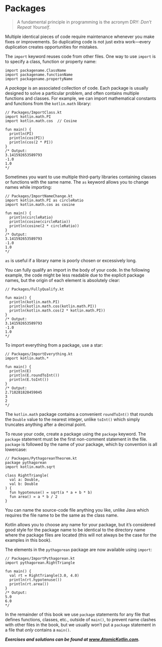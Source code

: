 # Packages

> A fundamental principle in programming is the acronym DRY: *Don’t Repeat Yourself*.

Multiple identical pieces of code require maintenance whenever you make fixes or improvements. So duplicating code is not just extra work—every duplication creates opportunities for mistakes.

The `import` keyword reuses code from other files. One way to use `import` is to specify a class, function or property name:

```
import packagename.ClassName
import packagename.functionName
import packagename.propertyName
```

A *package* is an associated collection of code. Each package is usually designed to solve a particular problem, and often contains multiple functions and classes. For example, we can import mathematical constants and functions from the `kotlin.math` library:

```
// Packages/ImportClass.kt
import kotlin.math.PI
import kotlin.math.cos  // Cosine

fun main() {
  println(PI)
  println(cos(PI))
  println(cos(2 * PI))
}
/* Output:
3.141592653589793
-1.0
1.0
*/
```

Sometimes you want to use multiple third-party libraries containing classes or functions with the same name. The `as` keyword allows you to change names while importing:

```
// Packages/ImportNameChange.kt
import kotlin.math.PI as circleRatio
import kotlin.math.cos as cosine

fun main() {
  println(circleRatio)
  println(cosine(circleRatio))
  println(cosine(2 * circleRatio))
}
/* Output:
3.141592653589793
-1.0
1.0
*/
```

`as` is useful if a library name is poorly chosen or excessively long.

You can fully qualify an import in the body of your code. In the following example, the code might be less readable due to the explicit package names, but the origin of each element is absolutely clear:

```
// Packages/FullyQualify.kt

fun main() {
  println(kotlin.math.PI)
  println(kotlin.math.cos(kotlin.math.PI))
  println(kotlin.math.cos(2 * kotlin.math.PI))
}
/* Output:
3.141592653589793
-1.0
1.0
*/
```

To import everything from a package, use a star:

```
// Packages/ImportEverything.kt
import kotlin.math.*

fun main() {
  println(E)
  println(E.roundToInt())
  println(E.toInt())
}
/* Output:
2.718281828459045
3
2
*/
```

The `kotlin.math` package contains a convenient `roundToInt()` that rounds the `Double` value to the nearest integer, unlike `toInt()` which simply truncates anything after a decimal point.

To reuse your code, create a package using the `package` keyword. The `package` statement must be the first non-comment statement in the file. `package` is followed by the name of your package, which by convention is all lowercase:

```
// Packages/PythagoreanTheorem.kt
package pythagorean
import kotlin.math.sqrt

class RightTriangle(
  val a: Double,
  val b: Double
) {
  fun hypotenuse() = sqrt(a * a + b * b)
  fun area() = a * b / 2
}
```

You can name the source-code file anything you like, unlike Java which requires the file name to be the same as the class name.

Kotlin allows you to choose any name for your package, but it’s considered good style for the package name to be identical to the directory name where the package files are located (this will not always be the case for the examples in this book).

The elements in the `pythagorean` package are now available using `import`:

```
// Packages/ImportPythagorean.kt
import pythagorean.RightTriangle

fun main() {
  val rt = RightTriangle(3.0, 4.0)
  println(rt.hypotenuse())
  println(rt.area())
}
/* Output:
5.0
6.0
*/
```

In the remainder of this book we use `package` statements for any file that defines functions, classes, etc., outside of `main()`, to prevent name clashes with other files in the book, but we usually won’t put a `package` statement in a file that *only* contains a `main()`.

***Exercises and solutions can be found at www.AtomicKotlin.com.***